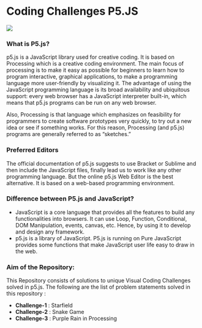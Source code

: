 # Coding Challenges P5.JS

<img src="https://cdn.mos.cms.futurecdn.net/cKaSHypMx9DKTTEhk4cL7e.jpg">

### What is P5.js?

p5.js is a JavaScript library used for creative coding. It is based on Processing which is a creative coding environment. The main focus of processing is to make it easy as possible for beginners to learn how to program interactive, graphical applications, to make a programming language more user-friendly by visualizing it.
The advantage of using the JavaScript programming language is its broad availability and ubiquitous support: every web browser has a JavaScript interpreter built-in, which means that p5.js programs can be run on any web browser.

Also, Processing is that language which emphasizes on feasibility for programmers to create software prototypes very quickly, to try out a new idea or see if something works. For this reason, Processing (and p5.js) programs are generally referred to as “sketches.”

### Preferred Editors 

The official documentation of p5.js suggests to use Bracket or Sublime and then include the JavaScript files, finally lead us to work like any other programming language. But the online p5.js Web Editor is the best alternative. It is based on a web-based programming environment.

### Difference between P5.js and JavaScript?

- JavaScript is a core language that provides all the features to build any functionalities into browsers. It can use Loop, Function, Conditional, DOM Manipulation, events, canvas, etc. Hence, by using it to develop and design any framework.
- p5.js is a library of JavaScript. P5.js is running on Pure JavaScript provides some functions that make JavaScript user life easy to draw in the web.

### Aim of the Repository:

This Repository consists of solutions to unique Visual Coding Challenges solved in p5.js. The following are the list of problem statements solved in this repository : 

- <b>Challenge-1</b> : Starfield 
- <b>Challenge-2</b> : Snake Game 
- <b>Challenge-3</b> : Purple Rain in Processing

